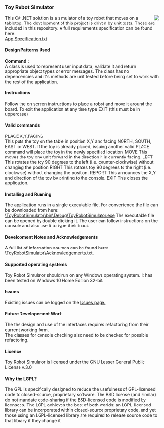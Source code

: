<h3>Toy Robot Simulator</h3>
<img src = "https://github.com/jeff1978/Toy-Robot-Simulator/blob/master/robot.jpg" align = right>
This C# .NET solution is a simulator of a toy robot that moves on a tabletop. The development of this project is driven by unit tests. These are included in this repository. A full requirements specification can be found here:<br><a href = "https://github.com/jeff1978/Toy-Robot-Simulator/blob/master/ToyRobotSimulator/App%20Specification.txt">App Specification.txt</a>
<br><h4>Design Patterns Used</h4>
<b>Command :</b>
<br>A class is used to represent user input data, validate it and return appropriate object types or error messages. The class has no dependencies and it's methods are unit tested before being set to work with the rest of the application.
<h4>Instructions</h4>
Follow the on screen instructions to place a robot and move it around the board. To exit the application at any time type EXIT (this must be in uppercase)
<h4>Valid commands</h4>
PLACE X,Y,FACING<br>This puts the toy on the table in position X,Y and facing NORTH, SOUTH, EAST or WEST. If the toy is already placed, issuing another valid PLACE command will place the toy in the newly specified location. MOVE This moves the toy one unit forward in the direction it is currently facing. LEFT This rotates the toy 90 degrees to the left (i.e. counter-clockwise) without changing the position RIGHT This rotates toy 90 degrees to the right (i.e. clockwise) without changing the position. REPORT This announces the X,Y and direction of the toy by printing to the console. EXIT This closes the application.
<h4>Installing and Running</h4>
The application runs in a single executable file. For convenience the file can be downloaded from here: <a href = "https://github.com/jeff1978/Toy-Robot-Simulator/blob/master/ToyRobotSimulator/bin/Debug/ToyRobotSimulator.exe">\ToyRobotSimulator\bin\Debug\ToyRobotSimulator.exe</a> The executable file can be opened by double clicking it. The user can follow instructions on the console and also use it to type their input.
<h4>Development Notes and Acknowledgements</h4>
A full list of information sources can be found here: <a href = "https://github.com/jeff1978/Toy-Robot-Simulator/blob/master/ToyRobotSimulator/Acknowledgements.txt">\ToyRobotSimulator\Acknowledgements.txt.</a>
<h4>Supported operating systems</h4>
Toy Robot Simulator should run on any Windows operating system. It has been tested on Windows 10 Home Edition 32-bit.
<h4>Issues</h4>
Existing issues can be logged on the <a href = "https://github.com/jeff1978/Toy-Robot-Simulator/issues">Issues page.</a>
<h4>Future Developement Work</h4>
The the design and use of the interfaces requires refactoring from their current working form.<br>The classes for console checking also need to be checked for possible refactoring.
<h4>Licence</h4>
Toy Robot Simulator is licensed under the GNU Lesser General Public License v.3.0
<h4>Why the LGPL?</h4>
The GPL is specifically designed to reduce the usefulness of GPL-licensed code to closed-source, proprietary software. The BSD license (and similar) do not mandate code-sharing if the BSD-licensed code is modified by licensees. The LGPL achieves the best of both worlds: an LGPL-licensed library can be incorporated within closed-source proprietary code, and yet those using an LGPL-licensed library are required to release source code to that library if they change it.
